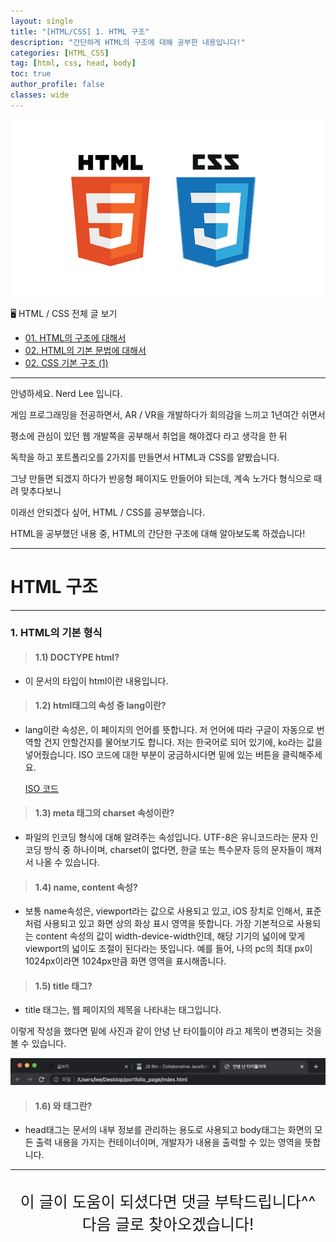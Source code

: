 ```yaml
---
layout: single
title: "[HTML/CSS] 1. HTML 구조"
description: "간단하게 HTML의 구조에 대해 공부한 내용입니다!"
categories: [HTML_CSS]
tag: [html, css, head, body]
toc: true
author_profile: false
classes: wide
---
```


![](/assets/img/etc/html_css.jpeg)

🖥 HTML / CSS 전체 글 보기

- [01. HTML의 구조에 대해서](/html_css/0001/)
- [02. HTML의 기본 문법에 대해서](/html_css/0002/)
- [02. CSS 기본 구조 (1)](/html_css/0003/)

---

안녕하세요. Nerd Lee 입니다.

게임 프로그래밍을 전공하면서, AR / VR을 개발하다가 회의감을 느끼고 1년여간 쉬면서

평소에 관심이 있던 웹 개발쪽을 공부해서 취업을 해야겠다 라고 생각을 한 뒤

독학을 하고 포트폴리오를 2가지를 만들면서 HTML과 CSS를 얕봤습니다.

그냥 만들면 되겠지 하다가 반응형 페이지도 만들어야 되는데, 계속 노가다 형식으로 때려 맞추다보니

이래선 안되겠다 싶어, HTML / CSS를 공부했습니다.

HTML을 공부했던 내용 중, HTML의 간단한 구조에 대해 알아보도록 하겠습니다!

---

# HTML 구조

---

### 1. HTML의 기본 형식

<script src="https://gist.github.com/Nerd-Lee/057dc0430122148772ffd44f0add1149.js"></script>

> #### 1.1) DOCTYPE html?

- 이 문서의 타입이 html이란 내용입니다.

> #### 1.2) html태그의 속성 중 lang이란?

- lang이란 속성은, 이 페이지의 언어를 뜻합니다. 저 언어에 따라 구글이 자동으로 번역할 건지 안할건지를 물어보기도 합니다. 저는 한국어로 되어 있기에, ko라는 값을 넣어줬습니다.
  ISO 코드에 대한 부분이 궁금하시다면 밑에 있는 버튼을 클릭해주세요.

  <a href="https://docs.microsoft.com/en-us/previous-versions/commerce-server/ee825488(v=cs.20)?redirectedfrom=MSDN" class="btn btn--primary" target="_blank">ISO 코드</a>

> #### 1.3) meta 태그의 charset 속성이란?

- 파일의 인코딩 형식에 대해 알려주는 속성입니다. UTF-8은 유니코드라는 문자 인코딩 방식 중 하나이며,
  charset이 없다면, 한글 또는 특수문자 등의 문자들이 깨져서 나올 수 있습니다.

> #### 1.4) name, content 속성?

- 보통 name속성은, viewport라는 값으로 사용되고 있고, iOS 장치로 인해서, 표준처럼 사용되고 있고
  화면 상의 화상 표시 영역을 뜻합니다.
  가장 기본적으로 사용되는 content 속성의 값이 width-device-width인데, 해당 기기의 넓이에 맞게
  viewport의 넓이도 조절이 된다라는 뜻입니다.
  예를 들어, 나의 pc의 최대 px이 1024px이라면 1024px만큼 화면 영역을 표시해줍니다.

> #### 1.5) title 태그?

- title 태그는, 웹 페이지의 제목을 나타내는 태그입니다.

<script src="https://gist.github.com/Nerd-Lee/9a009054e5dde54b2dc0de43e3a55c94.js"></script>

이렇게 작성을 했다면 밑에 사진과 같이 안녕 난 타이틀이야 라고 제목이 변경되는 것을 볼 수 있습니다.

![](/images/2022-03-17/img.png)

> #### 1.6) <head> 와 <body> 태그란?

- head태그는 문서의 내부 정보를 관리하는 용도로 사용되고
  body태그는 화면의 모든 출력 내용을 가지는 컨테이너이며, 개발자가 내용을 출력할 수 있는 영역을 뜻합니다.

---

<br>

<div style="font-size:25px; text-align:center">
이 글이 도움이 되셨다면 댓글 부탁드립니다^^<br>
다음 글로 찾아오겠습니다!

</div>
